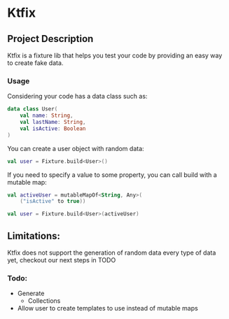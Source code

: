 # Ktfix

## Project Description
Ktfix is a fixture lib that helps you test your code by providing an easy way to create fake data.

### Usage
Considering your code has a data class such as:
```kotlin
data class User(
    val name: String,
    val lastName: String,
    val isActive: Boolean
)
```
You can create a user object with random data:
```kotlin
val user = Fixture.build<User>()
```

If you need to specify a value to some property, you can call build with a mutable map: 
```kotlin
val activeUser = mutableMapOf<String, Any>(
    ("isActive" to true))

val user = Fixture.build<User>(activeUser)
```

## Limitations:

Ktfix does not support the generation of random data every type of data yet,
checkout our next steps in TODO

### Todo:
- Generate
  - Collections
- Allow user to create templates to use instead of mutable maps

